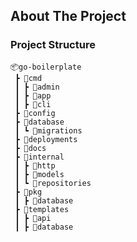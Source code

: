 ## About The Project

### Project Structure

```
📦go-boilerplate
 ┣ 📂cmd
 ┃ ┣ 📂admin
 ┃ ┣ 📂app
 ┃ ┣ 📂cli
 ┣ 📂config
 ┣ 📂database
 ┃ ┗ 📂migrations
 ┣ 📂deployments
 ┣ 📂docs
 ┣ 📂internal
 ┃ ┣ 📂http
 ┃ ┣ 📂models
 ┃ ┗ 📂repositories
 ┣ 📂pkg
 ┃ ┣ 📂database
 ┣ 📂templates
 ┃ ┣ 📂api
 ┃ ┣ 📂database
```
